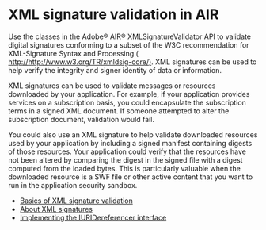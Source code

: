 # XML signature validation in AIR

Use the classes in the Adobe® AIR® XMLSignatureValidator API to validate digital
signatures conforming to a subset of the W3C recommendation for XML-Signature
Syntax and Processing (
[http://http://www.w3.org/TR/xmldsig-core/)](http://www.w3.org/TR/xmldsig-core/).
XML signatures can be used to help verify the integrity and signer identity of
data or information.

XML signatures can be used to validate messages or resources downloaded by your
application. For example, if your application provides services on a
subscription basis, you could encapsulate the subscription terms in a signed XML
document. If someone attempted to alter the subscription document, validation
would fail.

You could also use an XML signature to help validate downloaded resources used
by your application by including a signed manifest containing digests of those
resources. Your application could verify that the resources have not been
altered by comparing the digest in the signed file with a digest computed from
the loaded bytes. This is particularly valuable when the downloaded resource is
a SWF file or other active content that you want to run in the application
security sandbox.

- [Basics of XML signature validation](WSe3d2d52902616553-16c3561611c42fb32b6-8000.html)
- [About XML signatures](WS0d09d76dc8b209fc-4cec51c711c2bd135a5-8000.html)
- [Implementing the IURIDereferencer interface](WS93f497c3840e6eaf-6419d18d11c4e2bbf5a-8000.html)
